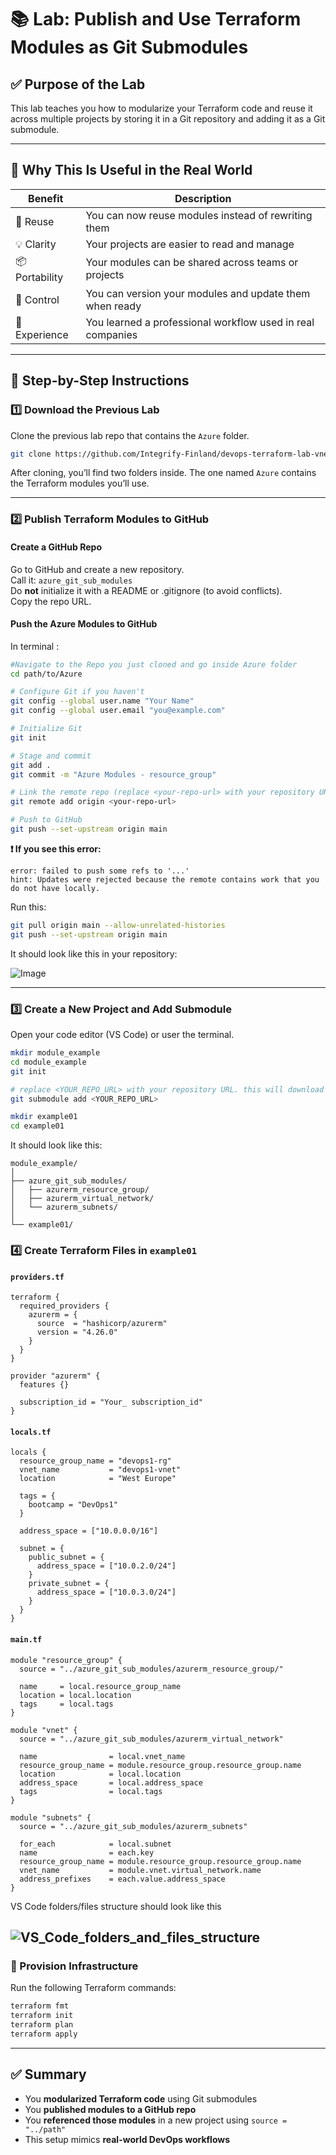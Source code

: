 # 📚 Lab: Publish and Use Terraform Modules as Git Submodules

## ✅ Purpose of the Lab

This lab teaches you how to modularize your Terraform code and reuse it across multiple projects by storing it in a Git repository and adding it as a Git submodule.

---

## 🎯 Why This Is Useful in the Real World

| Benefit      | Description |
|--------------|-------------|
| 🔁 Reuse      | You can now reuse modules instead of rewriting them |
| 💡 Clarity    | Your projects are easier to read and manage |
| 📦 Portability| Your modules can be shared across teams or projects |
| 🔐 Control    | You can version your modules and update them when ready |
| 🧠 Experience | You learned a professional workflow used in real companies |

---

## 🔧 Step-by-Step Instructions

### 1️⃣ Download the Previous Lab

Clone the previous lab repo that contains the `Azure` folder.

```bash
git clone https://github.com/Integrify-Finland/devops-terraform-lab-vnet-module.git
```

After cloning, you’ll find two folders inside. The one named `Azure` contains the Terraform modules you’ll use.

---

### 2️⃣ Publish Terraform Modules to GitHub

#### Create a GitHub Repo

Go to GitHub and create a new repository.  
Call it: `azure_git_sub_modules`  
Do **not** initialize it with a README or .gitignore (to avoid conflicts).  
Copy the repo URL.

#### Push the Azure Modules to GitHub

In terminal :

```bash
#Navigate to the Repo you just cloned and go inside Azure folder
cd path/to/Azure

# Configure Git if you haven't
git config --global user.name "Your Name"
git config --global user.email "you@example.com"

# Initialize Git
git init

# Stage and commit
git add .
git commit -m "Azure Modules - resource_group"

# Link the remote repo (replace <your-repo-url> with your repository URL)
git remote add origin <your-repo-url>

# Push to GitHub
git push --set-upstream origin main
```

**❗ If you see this error:**

```
error: failed to push some refs to '...'
hint: Updates were rejected because the remote contains work that you do not have locally.
```

Run this:

```bash
git pull origin main --allow-unrelated-histories
git push --set-upstream origin main
```
It should look like this in your repository:  

![Image](./images/github_folders.jpeg)

---

### 3️⃣ Create a New Project and Add Submodule
Open your code editor (VS Code) or user the terminal.  

```bash
mkdir module_example
cd module_example  
git init

# replace <YOUR_REPO_URL> with your repository URL. this will download it to your folder. 
git submodule add <YOUR_REPO_URL>

mkdir example01
cd example01
```
It should look like this:  
```
module_example/
│
├── azure_git_sub_modules/
│   ├── azurerm_resource_group/
│   ├── azurerm_virtual_network/
│   └── azurerm_subnets/
│
└── example01/
```

### 4️⃣ Create Terraform Files in `example01`

#### `providers.tf`

```hcl
terraform {
  required_providers {
    azurerm = {
      source  = "hashicorp/azurerm"
      version = "4.26.0"
    }
  }
}

provider "azurerm" {
  features {}

  subscription_id = "Your_ subscription_id"
}
```

#### `locals.tf`

```hcl
locals {
  resource_group_name = "devops1-rg"
  vnet_name           = "devops1-vnet"
  location            = "West Europe"

  tags = {
    bootcamp = "DevOps1"
  }

  address_space = ["10.0.0.0/16"]

  subnet = {
    public_subnet = {
      address_space = ["10.0.2.0/24"]
    }
    private_subnet = {
      address_space = ["10.0.3.0/24"]
    }
  }
}
```

#### `main.tf`

```hcl
module "resource_group" {
  source = "../azure_git_sub_modules/azurerm_resource_group/"

  name     = local.resource_group_name
  location = local.location
  tags     = local.tags
}

module "vnet" {
  source = "../azure_git_sub_modules/azurerm_virtual_network"

  name                = local.vnet_name
  resource_group_name = module.resource_group.resource_group.name
  location            = local.location
  address_space       = local.address_space
  tags                = local.tags
}

module "subnets" {
  source = "../azure_git_sub_modules/azurerm_subnets"

  for_each            = local.subnet
  name                = each.key
  resource_group_name = module.resource_group.resource_group.name
  vnet_name           = module.vnet.virtual_network.name
  address_prefixes    = each.value.address_space
}
```
VS Code folders/files structure should look like this  
  
  ![VS_Code_folders_and_files_structure](./images/VS_Code_folders_and_files_structure.jpeg)
---

### 🚀 Provision Infrastructure

Run the following Terraform commands:

```bash
terraform fmt
terraform init
terraform plan
terraform apply
```

---

## ✅ Summary

- You **modularized Terraform code** using Git submodules
- You **published modules to a GitHub repo**
- You **referenced those modules** in a new project using `source = "../path"`
- This setup mimics **real-world DevOps workflows**

